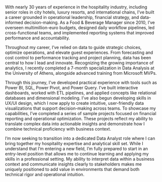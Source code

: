 With nearly 30 years of experience in the hospitality industry, including senior roles in city hotels, luxury resorts, and international chains, I’ve built a career grounded in operational leadership, financial strategy, and data-informed decision-making. As a Food & Beverage Manager since 2010, I’ve overseen multimillion-euro budgets, designed daily workflow pipelines, led cross-functional teams, and implemented reporting systems that improved performance and accountability.

Throughout my career, I’ve relied on data to guide strategic choices, optimize operations, and elevate guest experiences. From forecasting and cost control to performance tracking and project planning, data has been central to how I lead and innovate. Recognizing the growing importance of analytics, I recently completed a 7-month specialization in Data Analysis at the University of Athens, alongside advanced training from Microsoft MVPs.

Through this journey, I’ve developed practical experience with tools such as Power BI, SQL, Power Pivot, and Power Query. I’ve built interactive dashboards, worked with ETL pipelines, and applied concepts like relational databases and dimensional modeling. I’ve also begun developing skills in UX/UI design, which I now apply to create intuitive, user-friendly data visualizations that support decision-making across teams.
To showcase my capabilities, I’ve completed a series of sample projects focused on financial reporting and operational optimization. These projects reflect my ability to translate complex data into actionable insights and demonstrate how I combine technical proficiency with business context.

I’m now seeking to transition into a dedicated Data Analyst role where I can bring together my hospitality expertise and analytical skill set. While I understand that I’m entering a new field, I’m fully prepared to start in an entry-level position that allows me to continue learning and applying my skills in a professional setting. My ability to interpret data within a business context and communicate insights clearly to stakeholders makes me uniquely positioned to add value in environments that demand both technical rigor and operational intuition.
